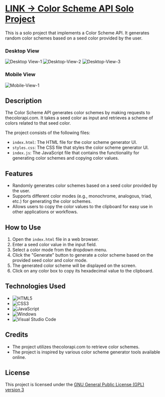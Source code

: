 # [LINK -> Color Scheme API Solo Project](https://eshan-color-api.netlify.app/)

This is a solo project that implements a Color Scheme API. It generates random color schemes based on a seed color provided by the user.

### Desktop View 
![Desktop View-1](https://github.com/eshan-one/Color-Scheme-API-/assets/108228113/4c3cd44b-1eac-4004-8be8-37139f119772)
![Desktop-View-2](https://github.com/eshan-one/Color-Scheme-API-/assets/108228113/154f85f8-791e-44c6-962e-c77c2c770eae)
![Desktop-View-3](https://github.com/eshan-one/Color-Scheme-API-/assets/108228113/34278747-174a-4f2c-924f-9f22ca29ee35)

### Mobile View 
![Mobile-View-1](https://github.com/eshan-one/Color-Scheme-API-/assets/108228113/fa4f6ae3-c2e6-44ea-9146-3a7ba66df7fd)



## Description

The Color Scheme API generates color schemes by making requests to thecolorapi.com. It takes a seed color as input and retrieves a scheme of colors related to that seed color.

The project consists of the following files:
- `index.html`: The HTML file for the color scheme generator UI.
- `styles.css`: The CSS file that styles the color scheme generator UI.
- `index.js`: The JavaScript file that contains the functionality for generating color schemes and copying color values.

## Features

- Randomly generates color schemes based on a seed color provided by the user.
- Supports different color modes (e.g., monochrome, analogous, triad, etc.) for generating the color schemes.
- Allows users to copy the color values to the clipboard for easy use in other applications or workflows.

## How to Use

1. Open the `index.html` file in a web browser.
2. Enter a seed color value in the input field.
3. Select a color mode from the dropdown menu.
4. Click the "Generate" button to generate a color scheme based on the provided seed color and color mode.
5. The generated color scheme will be displayed on the screen.
6. Click on any color box to copy its hexadecimal value to the clipboard.

## Technologies Used

- ![HTML5](https://img.shields.io/badge/html5-%23E34F26.svg?style=for-the-badge&logo=html5&logoColor=white)
- ![CSS3](https://img.shields.io/badge/css3-%231572B6.svg?style=for-the-badge&logo=css3&logoColor=white)
- ![JavaScript](https://img.shields.io/badge/javascript-%23323330.svg?style=for-the-badge&logo=javascript&logoColor=%23F7DF1E)
-  ![Windows](https://img.shields.io/badge/Windows-0078D6?style=for-the-badge&logo=windows&logoColor=white)
-  ![Visual Studio Code](https://img.shields.io/badge/Visual%20Studio%20Code-0078d7.svg?style=for-the-badge&logo=visual-studio-code&logoColor=white)

## Credits

- The project utilizes thecolorapi.com to retrieve color schemes.
- The project is inspired by various color scheme generator tools available online.

## License

This project is licensed under the [GNU General Public License (GPL) version 3](https://www.gnu.org/licenses/gpl-3.0.en.html)


 
